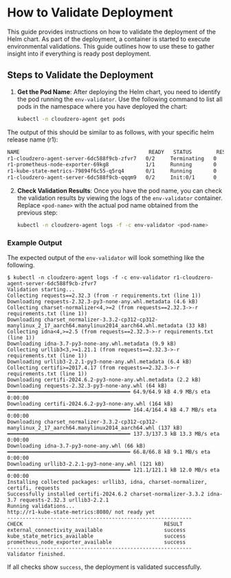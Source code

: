 # How to Validate Deployment

This guide provides instructions on how to validate the deployment of the Helm chart. As part of the deployment, a container is started to execute environmental validations. This guide outlines how to use these to gather insight into if everything is ready post deployment.

## Steps to Validate the Deployment

1. **Get the Pod Name**: After deploying the Helm chart, you need to identify the pod running the `env-validator`. Use the following command to list all pods in the namespace where you have deployed the chart:

    ```sh
    kubectl -n cloudzero-agent get pods
    ```

The output of this should be similar to as follows, with your specific helm release name (r1):
```bash
NAME                                          READY   STATUS        RESTARTS   AGE
r1-cloudzero-agent-server-6dc588f9cb-zfvr7   0/2     Terminating   0          31s
r1-prometheus-node-exporter-69kg8            1/1     Running       0          5s
r1-kube-state-metrics-79894f6c55-q5rq4       0/1     Running       0          5s
r1-cloudzero-agent-server-6dc588f9cb-qqqm9   0/2     Init:0/1      0          5s
``` 


2. **Check Validation Results**: Once you have the pod name, you can check the validation results by viewing the logs of the `env-validator` container. Replace `<pod-name>` with the actual pod name obtained from the previous step:

    ```sh
    kubectl -n cloudzero-agent logs -f -c env-validator <pod-name>
    ```

### Example Output

The expected output of the `env-validator` will look something like the following. 

```plaintext
$ kubectl -n cloudzero-agent logs -f -c env-validator r1-cloudzero-agent-server-6dc588f9cb-zfvr7
Validation starting...
Collecting requests==2.32.3 (from -r requirements.txt (line 1))
Downloading requests-2.32.3-py3-none-any.whl.metadata (4.6 kB)
Collecting charset-normalizer<4,>=2 (from requests==2.32.3->-r requirements.txt (line 1))
Downloading charset_normalizer-3.3.2-cp312-cp312-manylinux_2_17_aarch64.manylinux2014_aarch64.whl.metadata (33 kB)
Collecting idna<4,>=2.5 (from requests==2.32.3->-r requirements.txt (line 1))
Downloading idna-3.7-py3-none-any.whl.metadata (9.9 kB)
Collecting urllib3<3,>=1.21.1 (from requests==2.32.3->-r requirements.txt (line 1))
Downloading urllib3-2.2.1-py3-none-any.whl.metadata (6.4 kB)
Collecting certifi>=2017.4.17 (from requests==2.32.3->-r requirements.txt (line 1))
Downloading certifi-2024.6.2-py3-none-any.whl.metadata (2.2 kB)
Downloading requests-2.32.3-py3-none-any.whl (64 kB)
━━━━━━━━━━━━━━━━━━━━━━━━━━━━━━━━━━━━━━━━ 64.9/64.9 kB 4.9 MB/s eta 0:00:00
Downloading certifi-2024.6.2-py3-none-any.whl (164 kB)
━━━━━━━━━━━━━━━━━━━━━━━━━━━━━━━━━━━━━━━━ 164.4/164.4 kB 4.7 MB/s eta 0:00:00
Downloading charset_normalizer-3.3.2-cp312-cp312-manylinux_2_17_aarch64.manylinux2014_aarch64.whl (137 kB)
━━━━━━━━━━━━━━━━━━━━━━━━━━━━━━━━━━━━━━━━ 137.3/137.3 kB 13.3 MB/s eta 0:00:00
Downloading idna-3.7-py3-none-any.whl (66 kB)
━━━━━━━━━━━━━━━━━━━━━━━━━━━━━━━━━━━━━━━━ 66.8/66.8 kB 9.1 MB/s eta 0:00:00
Downloading urllib3-2.2.1-py3-none-any.whl (121 kB)
━━━━━━━━━━━━━━━━━━━━━━━━━━━━━━━━━━━━━━━━ 121.1/121.1 kB 12.0 MB/s eta 0:00:00
Installing collected packages: urllib3, idna, charset-normalizer, certifi, requests
Successfully installed certifi-2024.6.2 charset-normalizer-3.3.2 idna-3.7 requests-2.32.3 urllib3-2.2.1
Running validations...
http://r1-kube-state-metrics:8080/ not ready yet
------------------------------------------------------------
CHECK                                              RESULT
external_connectivity_available                    success
kube_state_metrics_available                       success
prometheus_node_exporter_available                 success
------------------------------------------------------------
Validator finished.
```

If all checks show `success`, the deployment is validated successfully.
